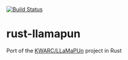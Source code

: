 [![Build Status](https://secure.travis-ci.org/dginev/rust-llamapun.png?branch=master)](http://travis-ci.org/dginev/rust-llamapun)

# rust-llamapun
Port of the [KWARC/LLaMaPUn](https://github.com/KWARC/LLaMaPUn) project in Rust
